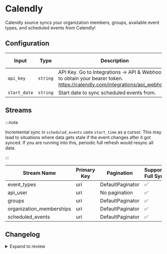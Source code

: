 # Calendly

Calendly source syncs your organization members, groups, available event types, and scheduled events from Calendly!

## Configuration

| Input | Type | Description | Default Value |
|-------|------|-------------|---------------|
| `api_key` | `string` | API Key. Go to Integrations → API &amp; Webhooks to obtain your bearer token. https://calendly.com/integrations/api_webhooks |  |
| `start_date` | `string` | Start date to sync scheduled events from.  |  |

## Streams

:::note

Incremental sync in `scheduled_events` uses `start_time` as a cursor. This may lead to situations where data gets stale if the event changes after it got synced. If you are running into this, periodic full refresh would resync all data.

:::

| Stream Name | Primary Key | Pagination | Supports Full Sync | Supports Incremental |
|-------------|-------------|------------|---------------------|----------------------|
| event_types | uri | DefaultPaginator | ✅ |  ✅  |
| api_user | uri | No pagination | ✅ |  ❌  |
| groups | uri | DefaultPaginator | ✅ |  ❌  |
| organization_memberships | uri | DefaultPaginator | ✅ |  ❌  |
| scheduled_events | uri | DefaultPaginator | ✅ |  ✅  |

## Changelog

<details>
  <summary>Expand to review</summary>

| Version | Date | Pull Request | Subject |
|---------|------|--------------|---------|
| 0.0.3 | 2024-11-04 | [48279](https://github.com/airbytehq/airbyte/pull/48279) | Update dependencies |
| 0.0.2 | 2024-10-28 | [47568](https://github.com/airbytehq/airbyte/pull/47568) | Update dependencies |
| 0.0.1 | 2024-09-01 | | Initial release by [@natikgadzhi](https://github.com/natikgadzhi) via Connector Builder |

</details>
